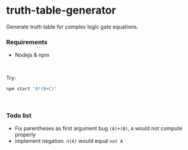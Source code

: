 # truth-table-generator

Generate truth table for complex logic gate equations.

### Requirements
* Nodejs & npm

<br/>

Try:
```sh
npm start "A*(B+C)"
```

<br/>

### Todo list
* Fix parentheses as first argument bug `(A)+(B)`, `A` would not compute properly
* implement negation.  `n(A)` would equal `not A`
